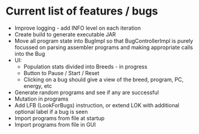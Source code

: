 Current list of features / bugs
===============================

* Improve logging - add INFO level on each iteration
* Create build to generate executable JAR
* Move all program state into BugImpl so that BugControllerImpl is purely focussed on parsing assembler programs and making appropriate calls into the Bug
* UI:
   * Population stats divided into Breeds - in progress
   * Button to Pause / Start / Reset
   * Clicking on a bug should give a view of the breed, program, PC, energy, etc
* Generate random programs and see if any are successful
* Mutation in programs
* Add LFB (LookForBugs) instruction, or extend LOK with additional optional label if a bug is seen
* Import programs from file at startup
* Import programs from file in GUI

